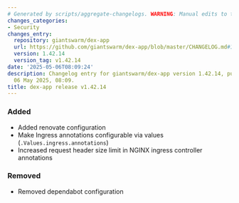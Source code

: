```yaml
---
# Generated by scripts/aggregate-changelogs. WARNING: Manual edits to this files will be overwritten.
changes_categories:
- Security
changes_entry:
  repository: giantswarm/dex-app
  url: https://github.com/giantswarm/dex-app/blob/master/CHANGELOG.md#14214---2025-05-06
  version: 1.42.14
  version_tag: v1.42.14
date: '2025-05-06T08:09:24'
description: Changelog entry for giantswarm/dex-app version 1.42.14, published on
  06 May 2025, 08:09.
title: dex-app release v1.42.14
---
```


### Added
- Added renovate configuration
- Make Ingress annotations configurable via values (`.Values.ingress.annotations`)
- Increased request header size limit in NGINX ingress controller annotations
### Removed
- Removed dependabot configuration
